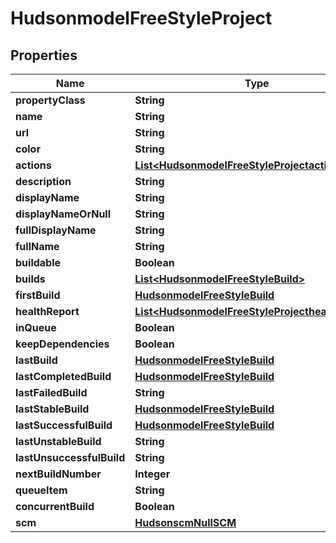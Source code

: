
# HudsonmodelFreeStyleProject

## Properties
Name | Type | Description | Notes
------------ | ------------- | ------------- | -------------
**propertyClass** | **String** |  |  [optional]
**name** | **String** |  |  [optional]
**url** | **String** |  |  [optional]
**color** | **String** |  |  [optional]
**actions** | [**List&lt;HudsonmodelFreeStyleProjectactions&gt;**](HudsonmodelFreeStyleProjectactions.md) |  |  [optional]
**description** | **String** |  |  [optional]
**displayName** | **String** |  |  [optional]
**displayNameOrNull** | **String** |  |  [optional]
**fullDisplayName** | **String** |  |  [optional]
**fullName** | **String** |  |  [optional]
**buildable** | **Boolean** |  |  [optional]
**builds** | [**List&lt;HudsonmodelFreeStyleBuild&gt;**](HudsonmodelFreeStyleBuild.md) |  |  [optional]
**firstBuild** | [**HudsonmodelFreeStyleBuild**](HudsonmodelFreeStyleBuild.md) |  |  [optional]
**healthReport** | [**List&lt;HudsonmodelFreeStyleProjecthealthReport&gt;**](HudsonmodelFreeStyleProjecthealthReport.md) |  |  [optional]
**inQueue** | **Boolean** |  |  [optional]
**keepDependencies** | **Boolean** |  |  [optional]
**lastBuild** | [**HudsonmodelFreeStyleBuild**](HudsonmodelFreeStyleBuild.md) |  |  [optional]
**lastCompletedBuild** | [**HudsonmodelFreeStyleBuild**](HudsonmodelFreeStyleBuild.md) |  |  [optional]
**lastFailedBuild** | **String** |  |  [optional]
**lastStableBuild** | [**HudsonmodelFreeStyleBuild**](HudsonmodelFreeStyleBuild.md) |  |  [optional]
**lastSuccessfulBuild** | [**HudsonmodelFreeStyleBuild**](HudsonmodelFreeStyleBuild.md) |  |  [optional]
**lastUnstableBuild** | **String** |  |  [optional]
**lastUnsuccessfulBuild** | **String** |  |  [optional]
**nextBuildNumber** | **Integer** |  |  [optional]
**queueItem** | **String** |  |  [optional]
**concurrentBuild** | **Boolean** |  |  [optional]
**scm** | [**HudsonscmNullSCM**](HudsonscmNullSCM.md) |  |  [optional]



